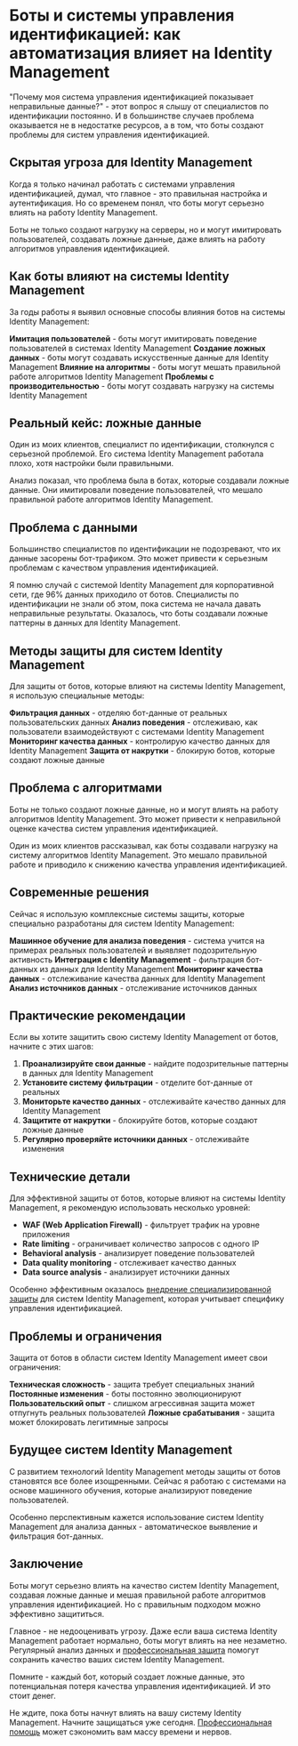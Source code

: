 ﻿# Боты и системы управления идентификацией: как автоматизация влияет на Identity Management

"Почему моя система управления идентификацией показывает неправильные данные?" - этот вопрос я слышу от специалистов по идентификации постоянно. И в большинстве случаев проблема оказывается не в недостатке ресурсов, а в том, что боты создают проблемы для систем управления идентификацией.

## Скрытая угроза для Identity Management

Когда я только начинал работать с системами управления идентификацией, думал, что главное - это правильная настройка и аутентификация. Но со временем понял, что боты могут серьезно влиять на работу Identity Management.

Боты не только создают нагрузку на серверы, но и могут имитировать пользователей, создавать ложные данные, даже влиять на работу алгоритмов управления идентификацией.

## Как боты влияют на системы Identity Management

За годы работы я выявил основные способы влияния ботов на системы Identity Management:

**Имитация пользователей** - боты могут имитировать поведение пользователей в системах Identity Management
**Создание ложных данных** - боты могут создавать искусственные данные для Identity Management
**Влияние на алгоритмы** - боты могут мешать правильной работе алгоритмов Identity Management
**Проблемы с производительностью** - боты могут создавать нагрузку на системы Identity Management

## Реальный кейс: ложные данные

Один из моих клиентов, специалист по идентификации, столкнулся с серьезной проблемой. Его система Identity Management работала плохо, хотя настройки были правильными.

Анализ показал, что проблема была в ботах, которые создавали ложные данные. Они имитировали поведение пользователей, что мешало правильной работе алгоритмов Identity Management.

## Проблема с данными

Большинство специалистов по идентификации не подозревают, что их данные засорены бот-трафиком. Это может привести к серьезным проблемам с качеством управления идентификацией.

Я помню случай с системой Identity Management для корпоративной сети, где 96% данных приходило от ботов. Специалисты по идентификации не знали об этом, пока система не начала давать неправильные результаты. Оказалось, что боты создавали ложные паттерны в данных для Identity Management.

## Методы защиты для систем Identity Management

Для защиты от ботов, которые влияют на системы Identity Management, я использую специальные методы:

**Фильтрация данных** - отделяю бот-данные от реальных пользовательских данных
**Анализ поведения** - отслеживаю, как пользователи взаимодействуют с системами Identity Management
**Мониторинг качества данных** - контролирую качество данных для Identity Management
**Защита от накрутки** - блокирую ботов, которые создают ложные данные

## Проблема с алгоритмами

Боты не только создают ложные данные, но и могут влиять на работу алгоритмов Identity Management. Это может привести к неправильной оценке качества систем управления идентификацией.

Один из моих клиентов рассказывал, как боты создавали нагрузку на систему алгоритмов Identity Management. Это мешало правильной работе и приводило к снижению качества управления идентификацией.

## Современные решения

Сейчас я использую комплексные системы защиты, которые специально разработаны для систем Identity Management:

**Машинное обучение для анализа поведения** - система учится на примерах реальных пользователей и выявляет подозрительную активность
**Интеграция с Identity Management** - фильтрация бот-данных из данных для Identity Management
**Мониторинг качества данных** - отслеживание качества данных для Identity Management
**Анализ источников данных** - отслеживание источников данных

## Практические рекомендации

Если вы хотите защитить свою систему Identity Management от ботов, начните с этих шагов:

1. **Проанализируйте свои данные** - найдите подозрительные паттерны в данных для Identity Management
2. **Установите систему фильтрации** - отделите бот-данные от реальных
3. **Мониторьте качество данных** - отслеживайте качество данных для Identity Management
4. **Защитите от накрутки** - блокируйте ботов, которые создают ложные данные
5. **Регулярно проверяйте источники данных** - отслеживайте изменения

## Технические детали

Для эффективной защиты от ботов, которые влияют на системы Identity Management, я рекомендую использовать несколько уровней:

- **WAF (Web Application Firewall)** - фильтрует трафик на уровне приложения
- **Rate limiting** - ограничивает количество запросов с одного IP
- **Behavioral analysis** - анализирует поведение пользователей
- **Data quality monitoring** - отслеживает качество данных
- **Data source analysis** - анализирует источники данных

Особенно эффективным оказалось [внедрение специализированной защиты](https://progaem.com/ustanovka-antibota-usluga-po-zashhite-ot-botov-vashih-sajtov-na-razlichnyh-cms-sistemah.html) для систем Identity Management, которая учитывает специфику управления идентификацией.

## Проблемы и ограничения

Защита от ботов в области систем Identity Management имеет свои ограничения:

**Техническая сложность** - защита требует специальных знаний
**Постоянные изменения** - боты постоянно эволюционируют
**Пользовательский опыт** - слишком агрессивная защита может отпугнуть реальных пользователей
**Ложные срабатывания** - защита может блокировать легитимные запросы

## Будущее систем Identity Management

С развитием технологий Identity Management методы защиты от ботов становятся все более изощренными. Сейчас я работаю с системами на основе машинного обучения, которые анализируют поведение пользователей.

Особенно перспективным кажется использование систем Identity Management для анализа данных - автоматическое выявление и фильтрация бот-данных.

## Заключение

Боты могут серьезно влиять на качество систем Identity Management, создавая ложные данные и мешая правильной работе алгоритмов управления идентификацией. Но с правильным подходом можно эффективно защититься.

Главное - не недооценивать угрозу. Даже если ваша система Identity Management работает нормально, боты могут влиять на нее незаметно. Регулярный анализ данных и [профессиональная защита](https://progaem.com/ustanovka-antibota-usluga-po-zashhite-ot-botov-vashih-sajtov-na-razlichnyh-cms-sistemah.html) помогут сохранить качество ваших систем Identity Management.

Помните - каждый бот, который создает ложные данные, это потенциальная потеря качества управления идентификацией. И это стоит денег.

Не ждите, пока боты начнут влиять на вашу систему Identity Management. Начните защищаться уже сегодня. [Профессиональная помощь](https://progaem.com/ustanovka-antibota-usluga-po-zashhite-ot-botov-vashih-sajtov-na-razlichnyh-cms-sistemah.html) может сэкономить вам массу времени и нервов.
